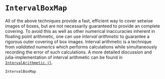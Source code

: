 # `IntervalBoxMap`

All of the above techniques provide a fast, efficient way to cover setwise images of boxes, but are not necessarily guaranteed to provide an complete covering. To avoid this as well as other numerical inaccuracies inherent in floating point arithmetic, one can use _interval arithmetic_ to guarantee a rigorous outer covering of box images. Interval arithmetic is a technique from _validated numerics_ which performs calculations while simultaneously recording the error of such calculations. A more detailed discussion and julia-implementation of interval arithmetic can be found in [`IntervalArithmetic.jl`](https://github.com/JuliaIntervals/IntervalArithmetic.jl). 

```@docs
IntervalBoxMap
```

